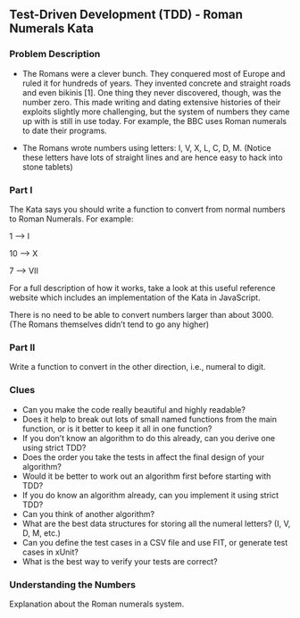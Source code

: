 ## Test-Driven Development (TDD) - Roman Numerals Kata

### Problem Description

- The Romans were a clever bunch. They conquered most of Europe and ruled it for hundreds of years. They invented concrete and straight roads and even bikinis [1]. One thing they never discovered, though, was the number zero. This made writing and dating extensive histories of their exploits slightly more challenging, but the system of numbers they came up with is still in use today. For example, the BBC uses Roman numerals to date their programs.

- The Romans wrote numbers using letters: I, V, X, L, C, D, M. (Notice these letters have lots of straight lines and are hence easy to hack into stone tablets)

### Part I
The Kata says you should write a function to convert from normal numbers to Roman Numerals. For example:

1 --> I

10 --> X

7 --> VII

For a full description of how it works, take a look at this useful reference website which includes an implementation of the Kata in JavaScript.

There is no need to be able to convert numbers larger than about 3000. (The Romans themselves didn’t tend to go any higher)

### Part II
Write a function to convert in the other direction, i.e., numeral to digit.

### Clues
- Can you make the code really beautiful and highly readable?
- Does it help to break out lots of small named functions from the main function, or is it better to keep it all in one function?
- If you don’t know an algorithm to do this already, can you derive one using strict TDD?
- Does the order you take the tests in affect the final design of your algorithm?
- Would it be better to work out an algorithm first before starting with TDD?
- If you do know an algorithm already, can you implement it using strict TDD?
- Can you think of another algorithm?
- What are the best data structures for storing all the numeral letters? (I, V, D, M, etc.)
- Can you define the test cases in a CSV file and use FIT, or generate test cases in xUnit?
- What is the best way to verify your tests are correct?
  
 ### Understanding the Numbers
  
  Explanation about the Roman numerals system.
